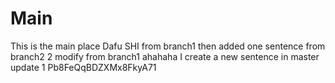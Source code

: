 # Main
This is the main place
Dafu SHI from branch1 then added one sentence from branch2 2 modify from branch1 ahahaha
I create a new sentence in master
update 1
Pb8FeQqBDZXMx8FkyA71
